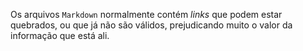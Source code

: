 Os arquivos `Markdown` normalmente contém _links_ que podem estar
quebrados, ou que já não são válidos, prejudicando muito o valor da
informação que está ali.